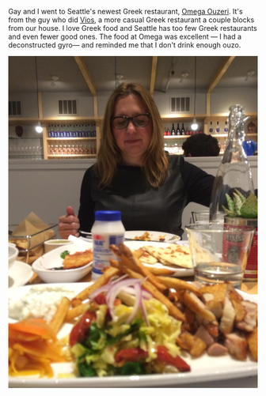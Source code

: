 <!---
date: 2015-02-04
tags: 
--->

Gay and I went to Seattle's newest Greek restaurant, [Omega Ouzeri](http://www.omegaouzeri.com/). It's from the guy who did [Vios](http://www.vioscafe.com/vioscapitolhill.html), a more casual Greek restaurant a couple blocks from our house. I love Greek food and Seattle has too few Greek restaurants and even fewer good ones. The food at Omega was excellent — I had a deconstructed gyro—  and reminded me that I don't drink enough ouzo. 

![](/img/IMG_5239.JPG)

